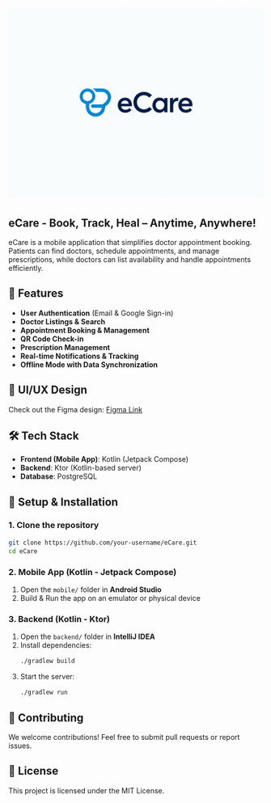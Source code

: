 # ![eCare](eCareLogo.png)  

## **eCare - Book, Track, Heal – Anytime, Anywhere!**  

eCare is a mobile application that simplifies doctor appointment booking. Patients can find doctors, schedule appointments, and manage prescriptions, while doctors can list availability and handle appointments efficiently.  

## 🚀 Features  
- **User Authentication** (Email & Google Sign-in)  
- **Doctor Listings & Search**  
- **Appointment Booking & Management**  
- **QR Code Check-in**  
- **Prescription Management**  
- **Real-time Notifications & Tracking**  
- **Offline Mode with Data Synchronization**  

## 🎨 UI/UX Design  
Check out the Figma design: [Figma Link](https://www.figma.com/design/VQXfI3RbxvGorogFeCJw8O/UI?node-id=7-7222&t=K7sVyZju8s8OBmTx-1)  

## 🛠️ Tech Stack  
- **Frontend (Mobile App)**: Kotlin (Jetpack Compose)  
- **Backend**: Ktor (Kotlin-based server)  
- **Database**: PostgreSQL 

## 📂 Setup & Installation  

### **1. Clone the repository**  
   ```sh
   git clone https://github.com/your-username/eCare.git
   cd eCare
   ```  

### **2. Mobile App (Kotlin - Jetpack Compose)**  
1. Open the `mobile/` folder in **Android Studio**  
2. Build & Run the app on an emulator or physical device  

### **3. Backend (Kotlin - Ktor)**  
1. Open the `backend/` folder in **IntelliJ IDEA**  
2. Install dependencies:  
   ```sh
   ./gradlew build
   ```  
3. Start the server:  
   ```sh
   ./gradlew run
   ```  

## 📌 Contributing  
We welcome contributions! Feel free to submit pull requests or report issues.  

## 📄 License  
This project is licensed under the MIT License.  
